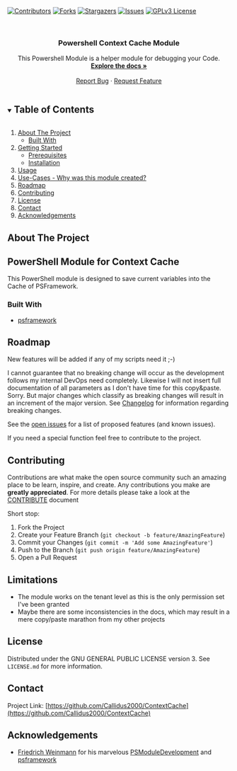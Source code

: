 ﻿<!--
*** Thanks for checking out the Best-README-Template. If you have a suggestion
*** that would make this better, please fork the repo and create a pull request
*** or simply open an issue with the tag "enhancement".
*** Thanks again! Now go create something AMAZING! :D
***
-->

<!-- PROJECT SHIELDS -->
<!--
*** I'm using markdown "reference style" links for readability.
*** Reference links are enclosed in brackets [ ] instead of parentheses ( ).
*** See the bottom of this document for the declaration of the reference variables
*** for contributors-url, forks-url, etc. This is an optional, concise syntax you may use.
*** https://www.markdownguide.org/basic-syntax/#reference-style-links
-->
[![Contributors][contributors-shield]][contributors-url]
[![Forks][forks-shield]][forks-url]
[![Stargazers][stars-shield]][stars-url]
[![Issues][issues-shield]][issues-url]
[![GPLv3 License][license-shield]][license-url]


<br />
<p align="center">
<!-- PROJECT LOGO
  <a href="https://github.com/Callidus2000/ContextCache">
    <img src="images/logo.png" alt="Logo" width="80" height="80">
  </a>
-->

  <h3 align="center">Powershell Context Cache Module</h3>

  <p align="center">
    This Powershell Module is a helper module for debugging your Code.
    <br />
    <a href="https://github.com/Callidus2000/ContextCache"><strong>Explore the docs »</strong></a>
    <br />
    <br />
    <a href="https://github.com/Callidus2000/ContextCache/issues">Report Bug</a>
    ·
    <a href="https://github.com/Callidus2000/ContextCache/issues">Request Feature</a>
  </p>
</p>



<!-- TABLE OF CONTENTS -->
<details open="open">
  <summary><h2 style="display: inline-block">Table of Contents</h2></summary>
  <ol>
    <li>
      <a href="#about-the-project">About The Project</a>
      <ul>
        <li><a href="#built-with">Built With</a></li>
      </ul>
    </li>
    <li>
      <a href="#getting-started">Getting Started</a>
      <ul>
        <li><a href="#prerequisites">Prerequisites</a></li>
        <li><a href="#installation">Installation</a></li>
      </ul>
    </li>
    <li><a href="#usage">Usage</a></li>
    <li><a href="#use-cases-or-why-was-the-module-developed">Use-Cases - Why was this module created?</a></li>
    <li><a href="#roadmap">Roadmap</a></li>
    <li><a href="#contributing">Contributing</a></li>
    <li><a href="#license">License</a></li>
    <li><a href="#contact">Contact</a></li>
    <li><a href="#acknowledgements">Acknowledgements</a></li>
  </ol>
</details>



<!-- ABOUT THE PROJECT -->
## About The Project

## PowerShell Module for Context Cache

This PowerShell module is designed to save current variables into the Cache of PSFramework.


### Built With

* [psframework](https://github.com/PowershellFrameworkCollective/psframework)


<!-- ROADMAP -->
## Roadmap
New features will be added if any of my scripts need it ;-)

I cannot guarantee that no breaking change will occur as the development follows my internal DevOps need completely. Likewise I will not insert full documentation of all parameters as I don't have time for this copy&paste. Sorry. But major changes which classify as breaking changes will result in an increment of the major version. See [Changelog](SMAX\changelog.md) for information regarding breaking changes.

See the [open issues](https://github.com/Callidus2000/ContextCache/issues) for a list of proposed features (and known issues).

If you need a special function feel free to contribute to the project.

<!-- CONTRIBUTING -->
## Contributing

Contributions are what make the open source community such an amazing place to be learn, inspire, and create. Any contributions you make are **greatly appreciated**. For more details please take a look at the [CONTRIBUTE](docs/CONTRIBUTING.md#Contributing-to-this-repository) document

Short stop:

1. Fork the Project
2. Create your Feature Branch (`git checkout -b feature/AmazingFeature`)
3. Commit your Changes (`git commit -m 'Add some AmazingFeature'`)
4. Push to the Branch (`git push origin feature/AmazingFeature`)
5. Open a Pull Request


## Limitations
* The module works on the tenant level as this is the only permission set I've been granted
* Maybe there are some inconsistencies in the docs, which may result in a mere copy/paste marathon from my other projects

<!-- LICENSE -->
## License

Distributed under the GNU GENERAL PUBLIC LICENSE version 3. See `LICENSE.md` for more information.



<!-- CONTACT -->
## Contact


Project Link: [https://github.com/Callidus2000/ContextCache](https://github.com/Callidus2000/ContextCache)



<!-- ACKNOWLEDGEMENTS -->
## Acknowledgements

* [Friedrich Weinmann](https://github.com/FriedrichWeinmann) for his marvelous [PSModuleDevelopment](https://github.com/PowershellFrameworkCollective/PSModuleDevelopment) and [psframework](https://github.com/PowershellFrameworkCollective/psframework)





<!-- MARKDOWN LINKS & IMAGES -->
<!-- https://www.markdownguide.org/basic-syntax/#reference-style-links -->
[contributors-shield]: https://img.shields.io/github/contributors/Callidus2000/ContextCache.svg?style=for-the-badge
[contributors-url]: https://github.com/Callidus2000/ContextCache/graphs/contributors
[forks-shield]: https://img.shields.io/github/forks/Callidus2000/ContextCache.svg?style=for-the-badge
[forks-url]: https://github.com/Callidus2000/ContextCache/network/members
[stars-shield]: https://img.shields.io/github/stars/Callidus2000/ContextCache.svg?style=for-the-badge
[stars-url]: https://github.com/Callidus2000/ContextCache/stargazers
[issues-shield]: https://img.shields.io/github/issues/Callidus2000/ContextCache.svg?style=for-the-badge
[issues-url]: https://github.com/Callidus2000/ContextCache/issues
[license-shield]: https://img.shields.io/github/license/Callidus2000/ContextCache.svg?style=for-the-badge
[license-url]: https://github.com/Callidus2000/ContextCache/blob/master/LICENSE
````


